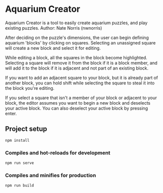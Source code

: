 # Aquarium Creator
Aquarium Creator is a tool to easily create aquarium puzzles, and play existing puzzles.
Author: Nate Norris (nwnorris)

After deciding on the puzzle's dimensions, the user can begin defining aquarium 'blocks' by clicking on squares. Selecting an unassigned square will create a new block and select it for editing.

While editing a block, all the squares in the block become highlighted. Selecting a square will remove it from the block if it is a block member, and will add it to the block if it is adjacent and not part of an existing block.

If you want to add an adjacent square to your block, but it is already part of another block, you can hold shift while selecting the square to steal it into the block you're editing.

If you select a square that isn't a member of your block or adjacent to your block, the editor assumes you want to begin a new block and deselects your active block. You can also deselect your active block by pressing enter.

## Project setup
```
npm install
```

### Compiles and hot-reloads for development
```
npm run serve
```

### Compiles and minifies for production
```
npm run build
```
